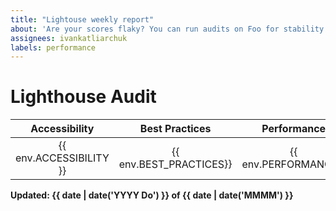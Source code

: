 ```yaml
---
title: "Lightouse weekly report"
about: 'Are your scores flaky? You can run audits on Foo for stability and maintain a historical record!'
assignees: ivankatliarchuk
labels: performance
---
```


# Lighthouse Audit

| Accessibility            | Best Practices          |   Performance        | Progressive Web App          | SEO            |
|:------------------------:|:-----------------------:|:--------------------:|:----------------------------:|:--------------:|
| {{ env.ACCESSIBILITY }}  | {{ env.BEST_PRACTICES}} | {{ env.PERFORMANCE}} | {{ env.PROGRESSIVE_WEBAPP }} | {{ env.SEO }}  |

**Updated: {{ date | date('YYYY Do') }} of {{ date | date('MMMM') }}**
